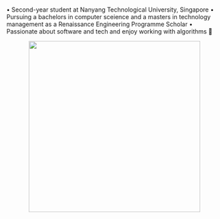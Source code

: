 ### 
• Second-year student at Nanyang Technological University, Singapore
• Pursuing a bachelors in computer sceience and a masters in technology management as a Renaissance Engineering Programme Scholar
• Passionate about software and tech and enjoy working with algorithms 👋

<div id="header" align="center">
  <img src="https://media.giphy.com/media/qgQUggAC3Pfv687qPC/giphy.gif" width="400"/>
</div>
